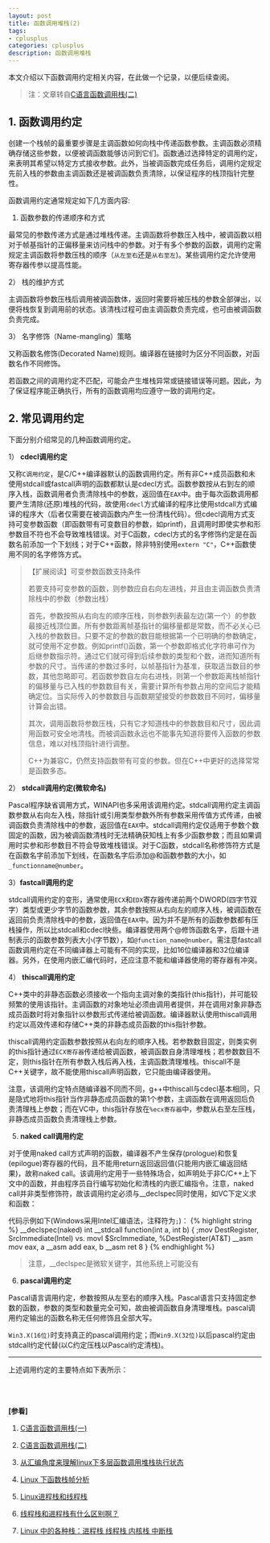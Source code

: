 ```yaml
---
layout: post
title: 函数调用堆栈(2)
tags:
- cplusplus
categories: cplusplus
description: 函数调用堆栈
---
```



本文介绍以下函数调用约定相关内容，在此做一个记录，以便后续查阅。

>注：文章转自[C语言函数调用栈(二)](https://www.cnblogs.com/clover-toeic/p/3756668.html)


<!-- more -->


## 1. 函数调用约定

创建一个栈帧的最重要步骤是主调函数如何向栈中传递函数参数。主调函数必须精确存储这些参数，以便被调函数能够访问到它们。函数通过选择特定的调用约定，来表明其希望以特定方式接收参数。此外，当被调函数完成任务后，调用约定规定先前入栈的参数由主调函数还是被调函数负责清除，以保证程序的栈顶指针完整性。

函数调用约定通常规定如下几方面内容:

1) 函数参数的传递顺序和方式

最常见的参数传递方式是通过堆栈传递。主调函数将参数压入栈中，被调函数以相对于帧基指针的正偏移量来访问栈中的参数。对于有多个参数的函数，调用约定需规定主调函数将参数压栈的顺序（```从左至右```还是```从右至左```)。某些调用约定允许使用寄存器传参以提高性能。

2） 栈的维护方式

主调函数将参数压栈后调用被调函数体，返回时需要将被压栈的参数全部弹出，以便将栈恢复到调用前的状态。该清栈过程可由主调函数负责完成，也可由被调函数负责完成。

3） 名字修饰（Name-mangling）策略

又称函数名修饰(Decorated Name)规则。编译器在链接时为区分不同函数，对函数名作不同修饰。

若函数之间的调用约定不匹配，可能会产生堆栈异常或链接错误等问题。因此，为了保证程序能正确执行，所有的函数调用均应遵守一致的调用约定。

## 2. 常见调用约定
下面分别介绍常见的几种函数调用约定。

1） **cdecl调用约定**

又称```C调用约定```，是C/C++编译器默认的函数调用约定。所有非C++成员函数和未使用stdcall或fastcall声明的函数都默认是cdecl方式。函数参数按从右到左的顺序入栈，函数调用者负责清除栈中的参数，返回值在```EAX```中。由于每次函数调用都要产生清除(还原)堆栈的代码，故使用```cdecl```方式编译的程序比使用stdcall方式编译的程序大（后者仅需要在被调函数内产生一份清栈代码）。但cdecl调用方式支持可变参数函数（即函数带有可变数目的参数，如printf)，且调用时即使实参和形参数目不符也不会导致堆栈错误。对于C函数，cdecl方式的名字修饰约定是在函数名前添加一个下划线；对于C++函数，除非特别使用```extern "C"```，C++函数使用不同的名字修饰方式。


>【扩展阅读】可变参数函数支持条件
>
>若要支持可变参数的函数，则参数应自右向左进栈，并且由主调函数负责清除栈中的参数（参数出栈）
>
>首先，参数按照从右向左的顺序压栈，则参数列表最左边(第一个）的参数最接近栈顶位置。所有参数距离帧基指针的偏移量都是常数，而不必关心已入栈的参数数目。只要不定的参数的数目能根据第一个已明确的参数确定，就可使用不定参数。例如printf()函数，第一个参数即格式化字符串可作为后继参数指示符。通过它们就可得到后续参数的类型和个数，进而知道所有参数的尺寸。当传递的参数过多时，以帧基指针为基准，获取适当数目的参数，其他忽略即可。若函数参数自左向右进栈，则第一个参数距离栈帧指针的偏移量与已入栈的参数数目有关，需要计算所有参数占用的空间后才能精确定位。当实际传入的参数数目与函数期望接受的参数数目不同时，偏移量计算会出错。
>
>其次，调用函数将参数压栈，只有它才知道栈中的参数数目和尺寸，因此调用函数可安全地清栈。而被调函数永远也不能事先知道将要传入函数的参数信息，难以对栈顶指针进行调整。
>
>C++为兼容C，仍然支持函数带有可变的参数。但在C++中更好的选择常常是函数多态。



2） **stdcall调用约定(微软命名)**

Pascal程序缺省调用方式，WINAPI也多采用该调用约定。stdcall调用约定主调函数参数从右向左入栈，除指针或引用类型参数外所有参数采用传值方式传递，由被调函数负责清除栈中的参数，返回值在```EAX```中。stdcall调用约定仅适用于参数个数固定的函数，因为被调函数清栈时无法精确获知栈上有多少函数参数；而且如果调用时实参和形参数目不符会导致堆栈错误。对于C函数，stdcall名称修饰符方式是在函数名字前添加下划线，在函数名字后添加@和函数参数的大小，如```_functionname@number```。


3）**fastcall调用约定**

stdcall调用约定的变形，通常使用```ECX```和```EDX```寄存器传递前两个DWORD(四字节双字）类型或更少字节的函数参数，其余参数按照从右向左的顺序入栈，被调函数在返回前负责清除栈中的参数，返回值在```EAX```中。因为并不是所有的函数参数都有压栈操作，所以比stdcall和cdecl快些。编译器使用两个@修饰函数名字，后跟十进制表示的函数参数列表大小(字节数），如```@function_name@number```。需注意fastcall函数调用约定在不同编译器上可能有不同的实现，比如16位编译器和32位编译器。另外，在使用内嵌汇编代码时，还应注意不能和编译器使用的寄存器有冲突。

4） **thiscall调用约定**

C++类中的非静态函数必须接收一个指向主调对象的类指针(this指针)，并可能较频繁的使用该指针。主调函数的对象地址必须由调用者提供，并在调用对象非静态成员函数时将对象指针以参数形式传递给被调函数。编译器默认使用thiscall调用约定以高效传递和存储C++类的非静态成员函数的this指针参数。

thiscall调用约定函数参数按照从右向左的顺序入栈。若参数数目固定，则类实例的this指针通过```ECX寄存器```传递给被调函数，被调函数自身清理堆栈；若参数数目不定，则this指针在所有参数入栈后再入栈，主调函数清理堆栈。thiscall不是C++关键字，故不能使用thiscall声明函数，它只能由编译器使用。

注意，该调用约定特点随编译器不同而不同，g++中thiscall与cdecl基本相同，只是隐式地将this指针当作非静态成员函数的第1个参数，主调函数在调用返回后负责清理栈上参数；而在VC中，this指针存放在```%ecx寄存器```中，参数从右至左压栈，非静态成员函数负责清理栈上参数。


5) **naked call调用约定**

对于使用naked call方式声明的函数，编译器不产生保存(prologue)和恢复(epilogue)寄存器的代码，且不能用return返回返回值(只能用内嵌汇编返回结果)，故称naked call。该调用约定用于一些特殊场合，如声明处于非C/C++上下文中的函数，并由程序员自行编写初始化和清栈的内嵌汇编指令。注意，naked call并非类型修饰符，故该调用约定必须与__declspec同时使用，如VC下定义求和函数：

代码示例如下(Windows采用Intel汇编语法，注释符为```;```)：
{% highlight string %}
__declspec(naked) int __stdcall function(int a, int b) {
	;mov DestRegister, SrcImmediate(Intel) vs. movl $SrcImmediate, %DestRegister(AT&T)
	__asm mov eax, a
	__asm add eax, b
	__asm ret 8
}
{% endhighlight %}

>注意，__declspec是微软关键字，其他系统上可能没有


6) **pascal调用约定**

Pascal语言调用约定，参数按照从左至右的顺序入栈。Pascal语言只支持固定参数的函数，参数的类型和数量完全可知，故由被调函数自身清理堆栈。pascal调用约定输出的函数名称无任何修饰且全部大写。

```Win3.X(16位)```时支持真正的pascal调用约定；而```Win9.X(32位)```以后pascal约定由stdcall约定代替(以C约定压栈以Pascal约定清栈)。


----------


上述调用约定的主要特点如下表所示：




<br />
<br />

**[参看]**

1. [C语言函数调用栈(一)](https://www.cnblogs.com/clover-toeic/p/3755401.html)

2. [C语言函数调用栈(二)](https://www.cnblogs.com/clover-toeic/p/3756668.html)

3. [从汇编角度来理解linux下多层函数调用堆栈执行状态](https://www.cnblogs.com/mengfanrong/p/3871774.html)

4. [Linux 下函数栈帧分析](https://blog.csdn.net/xy010902100449/article/details/51376032)

5. [Linux进程栈和线程栈](https://www.cnblogs.com/luosongchao/p/3680312.html)

6. [线程栈和进程栈有什么区别啊？](https://www.zhihu.com/question/269138590)

7. [Linux 中的各种栈：进程栈 线程栈 内核栈 中断栈](https://blog.csdn.net/yangkuanqaz85988/article/details/52403726)

<br />
<br />
<br />





